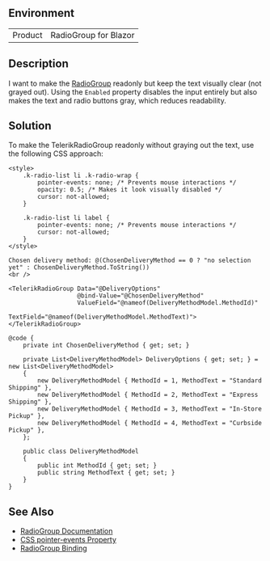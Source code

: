 
## Environment

<table>
<tbody>
<tr>
<td>Product</td>
<td>RadioGroup for Blazor</td>
</tr>
</tbody>
</table>

## Description

I want to make the [RadioGroup](slug:radiogroup-overview) readonly but keep the text visually clear (not grayed out). Using the `Enabled` property disables the input entirely but also makes the text and radio buttons gray, which reduces readability.

## Solution

To make the TelerikRadioGroup readonly without graying out the text, use the following CSS approach:

````Razor
<style>
    .k-radio-list li .k-radio-wrap {
        pointer-events: none; /* Prevents mouse interactions */
        opacity: 0.5; /* Makes it look visually disabled */
        cursor: not-allowed;
    }

    .k-radio-list li label {
        pointer-events: none; /* Prevents mouse interactions */
        cursor: not-allowed;
    }
</style>

Chosen delivery method: @(ChosenDeliveryMethod == 0 ? "no selection yet" : ChosenDeliveryMethod.ToString())
<br />

<TelerikRadioGroup Data="@DeliveryOptions"
                   @bind-Value="@ChosenDeliveryMethod"
                   ValueField="@nameof(DeliveryMethodModel.MethodId)"
                   TextField="@nameof(DeliveryMethodModel.MethodText)">
</TelerikRadioGroup>

@code {
    private int ChosenDeliveryMethod { get; set; }

    private List<DeliveryMethodModel> DeliveryOptions { get; set; } = new List<DeliveryMethodModel>
    {
        new DeliveryMethodModel { MethodId = 1, MethodText = "Standard Shipping" },
        new DeliveryMethodModel { MethodId = 2, MethodText = "Express Shipping" },
        new DeliveryMethodModel { MethodId = 3, MethodText = "In-Store Pickup" },
        new DeliveryMethodModel { MethodId = 4, MethodText = "Curbside Pickup" },
    };

    public class DeliveryMethodModel
    {
        public int MethodId { get; set; }
        public string MethodText { get; set; }
    }
}
````

## See Also

* [RadioGroup Documentation](slug:radiogroup-overview)
* [CSS pointer-events Property](https://developer.mozilla.org/en-US/docs/Web/CSS/pointer-events)
* [RadioGroup Binding](slug:radiogroup-databind)
